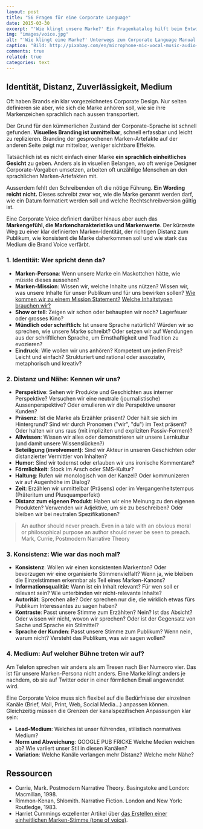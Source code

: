 ```yaml
---
layout: post
title: "56 Fragen für eine Corporate Language"
date: 2015-03-30
excerpt: "'Wie klingt unsere Marke?' Ein Fragenkatalog hilft beim Entwickeln eines Corporate Language Manuals, welches über das reine Wording hinausgeht."
img: "images/voice.jpg"
alt: "'Wie klingt eine Marke?' Unterwegs zum Corporate Language Manual."
caption: "Bild: http://pixabay.com/en/microphone-mic-vocal-music-audio-395382/"
comments: true
related: true
categories: text
---
```


## Identität, Distanz, Zuverlässigkeit, Medium

Oft haben Brands ein klar vorgezeichnetes Corporate Design. Nur selten definieren sie aber, wie sich die Marke anhören soll, wie sie ihre Markenzeichen sprachlich nach aussen transportiert.

Der Grund für den kümmerlichen Zustand der Corporate-Sprache ist schnell gefunden. **Visuelles Branding ist unmittelbar**, schnell erfassbar und leicht zu replizieren. Branding der gesprochenen Marken-Artefakte auf der anderen Seite zeigt nur mittelbar, weniger sichtbare Effekte.

Tatsächlich ist es nicht einfach einer Marke **ein sprachlich einheitliches Gesicht** zu geben. Anders als in visuellen Belangen, wo oft wenige Designer Corporate-Vorgaben umsetzen, arbeiten oft unzählige Menschen an den sprachlichen Marken-Artefakten mit. 

Ausserdem fehlt den Schreibenden oft die nötige Führung. **Ein Wording reicht nicht.** Dieses schreibt zwar vor, wie die Marke genannt werden darf, wie ein Datum formatiert werden soll und welche Rechtschreibversion gültig ist. 

Eine Corporate Voice definiert darüber hinaus aber auch das **Markengefühl, die Markencharakteristika und Markenwerte**. Der kürzeste Weg zu einer klar definierten Marken-Identität, der richtigen Distanz zum Publikum, wie konsistent die Marke daherkommen soll und wie stark das Medium die Brand Voice verfärbt.

### 1. Identität: Wer spricht denn da?

- **Marken-Persona**: Wenn unsere Marke ein Maskottchen hätte, wie müsste dieses aussehen?
- **Marken-Mission**: Wissen wir, welche Inhalte uns nützen? Wissen wir, was unsere Inhalte für unser Publikum und für uns bewirken sollen? [Wie kommen wir zu einem Mission Statement?](/mission-statement) [Welche Inhaltstypen brauchen wir?](/zwei-content-typen)
- **Show or tell**: Zeigen wir schon oder behaupten wir noch? Lagerfeuer oder grosses Kino?
- **Mündlich oder schriftlich**: Ist unsere Sprache natürlich? Würden wir so sprechen, wie unsere Marke schreibt? Oder setzen wir auf Wendungen aus der schriftlichen Sprache, um Ernsthaftigkeit und Tradition zu evozieren?
- **Eindruck**: Wie wollen wir uns anhören? Kompetent um jeden Preis? Leicht und einfach? Strukturiert und rational oder assoziativ, metaphorisch und kreativ?


### 2. Distanz und Nähe: Kennen wir uns?

- **Perspektive**: Sehen wir Produkte und Geschichten aus interner Perspektive? Versuchen wir eine neutrale (journalistische) Aussenperspektive? Oder emulieren wir die Perspektive unserer Kunden?
- **Präsenz**: Ist die Marke als Erzähler präsent? Oder hält sie sich im Hintergrund? Sind wir durch Pronomen ("wir", "du") im Text präsent? Oder halten wir uns raus (mit impliziten und expliziten Passiv-Formen)?
- **Allwissen**: Wissen wir alles oder demonstrieren wir unsere Lernkultur (und damit unsere Wissenslücken?) 
- **Beteiligung (involvement)**: Sind wir Akteur in unseren Geschichten oder distanzierter Vermittler von Inhalten?
- **Humor**: Sind wir todernst oder erlauben wir uns ironische Kommentare?
- **Förmlichkeit**: Stock im Arsch oder SMS-Kultur?
- **Haltung**: Rufen wir monologisch von der Kanzel? Oder kommunizeren wir auf Augenhöhe im Dialog?
- **Zeit**: Erzählen wir unmittelbar (Präsens) oder im Vergangenheitstempus (Präteritum und Plusquamperfekt)
- **Distanz zum eigenen Produkt**: Haben wir eine Meinung zu den eigenen Produkten? Verwenden wir Adjektive, um sie zu beschreiben? Oder bleiben wir bei neutralen Spezifikationen?

> An author should never preach. Even in a tale with an obvious moral or philosophical purpose an author should never be seen to preach. Mark, Currie, Postmodern Narrative Theory


### 3. Konsistenz: Wie war das noch mal?

- **Konsistenz**: Wollen wir einen konsistenten Markenton? Oder bevorzugen wir eine organisierte Stimmenvielfalt? Wenn ja, wie bleiben die Einzelstimmen erkennbar als Teil eines Marken-Kanons?
- **Informationsqualität**: Wann ist ein Inhalt relevant? Für wen soll er relevant sein? Wie unterbinden wir nicht-relevante Inhalte?
- **Autorität**: Sprechen alle? Oder sprechen nur die, die wirklich etwas fürs Publikum Interessantes zu sagen haben?
- **Kontraste**: Passt unsere Stimme zum Erzählten? Nein? Ist das Absicht? Oder wissen wir nicht, wovon wir sprechen? Oder ist der Gegensatz von Sache und Sprache ein Stilmittel?
- **Sprache der Kunden**: Passt unsere Stimme zum Publikum? Wenn nein, warum nicht? Versteht das Publikum, was wir sagen wollen?

### 4. Medium: Auf welcher Bühne treten wir auf?

Am Telefon sprechen wir anders als am Tresen nach Bier Numeoro vier. Das ist für unsere Marken-Persona nicht anders. Eine Marke klingt anders je nachdem, ob sie auf Twitter oder in einer förmlichen Email angewendet wird.

Eine Corporate Voice muss sich flexibel auf die Bedürfnisse der einzelnen Kanäle (Brief, Mail, Print, Web, Social Media...) anpassen können. Gleichzeitig müssen die Grenzen der kanalspezifischen Anpassungen klar sein:

- **Lead-Medium**: Welches ist unser führendes, stilistisch normatives Medium? 
- **Norm und Abweichung**: GOOGLE PUB FRICKE Welche Medien weichen ab? Wie variiert unser Stil in diesen Kanälen?
- **Variation**: Welche Kanäle verlangen mehr Distanz? Welche mehr Nähe?


## Ressourcen

- Currie, Mark. Postmodern Narrative Theory. Basingstoke and London: Macmillan, 1998.
- Rimmon-Kenan, Shlomith. Narrative Fiction. London and New York: Routledge, 1983.
- Harriet Cummings exzellenter Artikel über [das Erstellen einer einheitlichen Marken-Stimme (tone of voice)](https://www.distilled.net/tone-of-voice/).